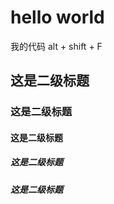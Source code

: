 # hello world

我的代码
alt + shift + F

## 这是二级标题

### 这是二级标题

#### 这是二级标题

##### 这是二级标题

##### 这是二级标题
